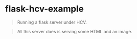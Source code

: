 # flask-hcv-example
> Running a flask server under HCV.

> All this server does is serving some HTML and an image.
